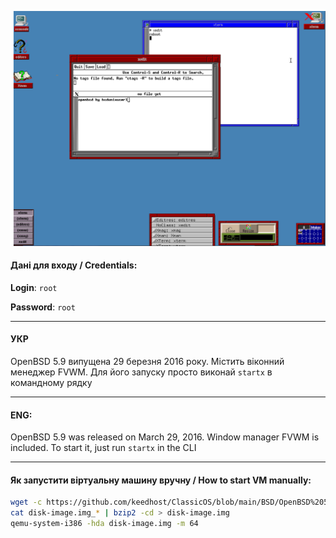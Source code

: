 ![](https://github.com/keedhost/ClassicOS/blob/main/BSD/OpenBSD%205.9/Screenshots/BSD_x01y2.png?raw=true)

#### Дані для входу / Credentials:
**Login**: `root`

**Password**: `root`

---

#### УКР
OpenBSD 5.9 випущена 29 березня 2016 року. Містить віконний менеджер FVWM. Для його запуску просто виконай `startx` в командному рядку

---

#### ENG:
OpenBSD 5.9 was released on March 29, 2016. Window manager FVWM is included. To start it, just run `startx` in the CLI

---

#### Як запустити віртуальну машину вручну / How to start VM manually:
```bash
wget -c https://github.com/keedhost/ClassicOS/blob/main/BSD/OpenBSD%205.9/disk-image.img_0{0,1}\?raw\=true
cat disk-image.img_* | bzip2 -cd > disk-image.img
qemu-system-i386 -hda disk-image.img -m 64
```
